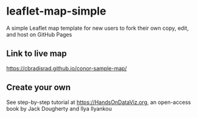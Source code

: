 # leaflet-map-simple
A simple Leaflet map template for new users to fork their own copy, edit, and host on GitHub Pages

## Link to live map 
https://cbradisrad.github.io/conor-sample-map/

## Create your own
See step-by-step tutorial at https://HandsOnDataViz.org, an open-access book by Jack Dougherty and Ilya Ilyankou
